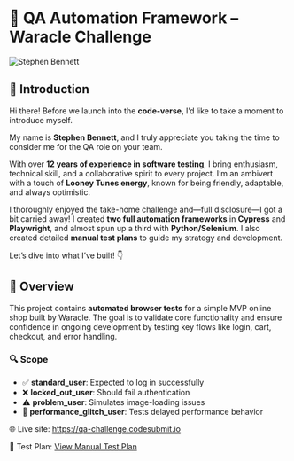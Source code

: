 
<!DOCTYPE html>
<html lang="en">
<head>
</head>
<body>
  <h1>🚀 QA Automation Framework – Waracle Challenge</h1>
  <img src="https://github.com/user-attachments/assets/1197918d-8fa7-4ba4-857b-146003599be0" alt="Stephen Bennett">
  <div class="section">
    <h2 class="emoji">👋 Introduction</h2>
    <p>Hi there! Before we launch into the <strong>code-verse</strong>, I’d like to take a moment to introduce myself.</p>
    <p>My name is <strong>Stephen Bennett</strong>, and I truly appreciate you taking the time to consider me for the QA role on your team.</p>
    <p>With over <strong>12 years of experience in software testing</strong>, I bring enthusiasm, technical skill, and a collaborative spirit to every project. I’m an ambivert with a touch of <strong>Looney Tunes energy</strong>, known for being friendly, adaptable, and always optimistic.</p>
    <p>I thoroughly enjoyed the take-home challenge and—full disclosure—I got a bit carried away! I created <strong>two full automation frameworks</strong> in <strong>Cypress</strong> and <strong>Playwright</strong>, and almost spun up a third with <strong>Python/Selenium</strong>. I also created detailed <strong>manual test plans</strong> to guide my strategy and development.</p>
    <p>Let’s dive into what I’ve built! 👇</p>
  </div>
  <div class="section">
    <h2>🧭 Overview</h2>
    <p>This project contains <strong>automated browser tests</strong> for a simple MVP online shop built by Waracle. The goal is to validate core functionality and ensure confidence in ongoing development by testing key flows like login, cart, checkout, and error handling.</p>
    <h3>🔍 Scope</h3>
    <ul>
      <li>✅ <strong>standard_user</strong>: Expected to log in successfully</li>
      <li>❌ <strong>locked_out_user</strong>: Should fail authentication</li>
      <li>⚠️ <strong>problem_user</strong>: Simulates image-loading issues</li>
      <li>🐢 <strong>performance_glitch_user</strong>: Tests delayed performance behavior</li>
    </ul>
    <p>🌐 Live site: <a href="https://qa-challenge.codesubmit.io">https://qa-challenge.codesubmit.io</a></p>
    <p>📄 Test Plan: <a href="https://continuous-place-db3.notion.site/Waracle-s-Test-22440221abc080999c27cd86186c22a2?source=copy_link">View Manual Test Plan</a></p>
  </div>
  <!-- Truncated for brevity: additional sections can be added similarly -->
</body>
</html>
